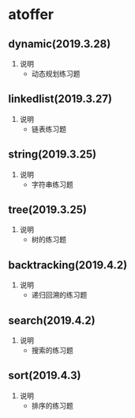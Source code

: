 # atoffer
## dynamic(2019.3.28)
1. 说明
    * 动态规划练习题

## linkedlist(2019.3.27)
1. 说明
    * 链表练习题

## string(2019.3.25)
1. 说明
    * 字符串练习题
    
## tree(2019.3.25)
1. 说明
    * 树的练习题

## backtracking(2019.4.2)
1. 说明
    * 递归回溯的练习题
    
## search(2019.4.2)
1. 说明
    * 搜索的练习题
    
## sort(2019.4.3)
1. 说明
    * 排序的练习题

